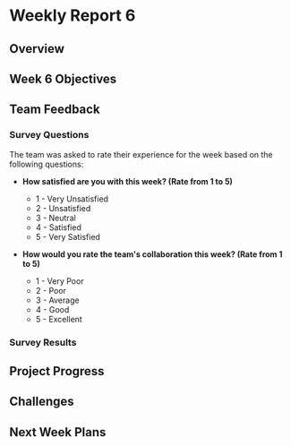 # **Weekly Report 6**

## **Overview**

## **Week 6 Objectives**

## **Team Feedback**

### **Survey Questions**

The team was asked to rate their experience for the week based on the following questions:

- **How satisfied are you with this week? (Rate from 1 to 5)**

  - 1 - Very Unsatisfied
  - 2 - Unsatisfied
  - 3 - Neutral
  - 4 - Satisfied
  - 5 - Very Satisfied

- **How would you rate the team's collaboration this week? (Rate from 1 to 5)**
  - 1 - Very Poor
  - 2 - Poor
  - 3 - Average
  - 4 - Good
  - 5 - Excellent

### **Survey Results**

## **Project Progress**

## **Challenges**

## **Next Week Plans**
